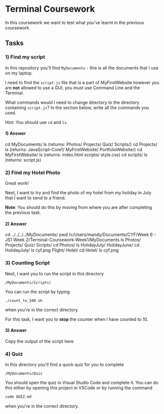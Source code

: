# Terminal Coursework

In this coursework we want to test what you've learnt in the previous coursework.

## Tasks

### 1) Find my script

In this repository you'll find `MyDocuments` - this is all the documents that I use on my laptop.

I need to find the `script.js` file that is a part of MyFirstWebsite however you are **not** allowed to use a GUI, you must use Command Line and the Terminal.

What commands would I need to change directory to the directory containing `script.js`? In the section below, write all the commands you used.

Hint: You should use `cd` and `ls`.

#### 1) Answer

cd MyDocuments/
ls (returns: Photos/ Projects/ Quiz/ Scripts/)
cd Projects/
ls (returns: JavaScript-Core1/ MyFirstWebsite/ PortfolioWebsite/)
cd MyFirstWebsite/
ls (returns: index.html scripts/ style.css)
cd scripts/
ls (returns: script.js)

### 2) Find my Hotel Photo

Great work!

Next, I want to try and find the photo of my hotel from my holiday in July that I want to send to a friend.

**Note**: You should do this by moving from where you are after completing the previous task.

#### 2) Answer

cd ../../../../MyDocuments/
pwd
/c/Users/mandy/Documents/CYF/Week 6 - JS1 Week 2/Terminal-Coursework-Week1/MyDocuments
ls
Photos/ Projects/ Quiz/ Scripts/
cd Photos/
ls
HolidayJuly/ HolidayJune/
cd HolidayJuly/
ls
cyf.png Flight/ Hotel/
cd Hotel/
ls
cyf.png

### 3) Counting Script

Next, I want you to run the script in this directory

```
/MyDocuments/Scripts/
```

You can run the script by typing

```
./count_to_100.sh
```

when you're in the correct directory.

For this task, I want you to **stop** the counter when I have counted to 10.

#### 3) Answer

Copy the output of the script here

<!-- Write your answer here -->

### 4) Quiz

In this directory you'll find a quick quiz for you to complete

```
/MyDocuments/Quiz
```

You should open the quiz in Visual Studio Code and complete it. You can do this either by opening this project in VSCode or by running the command

```sh
code QUIZ.md
```

when you're in the correct directory.
